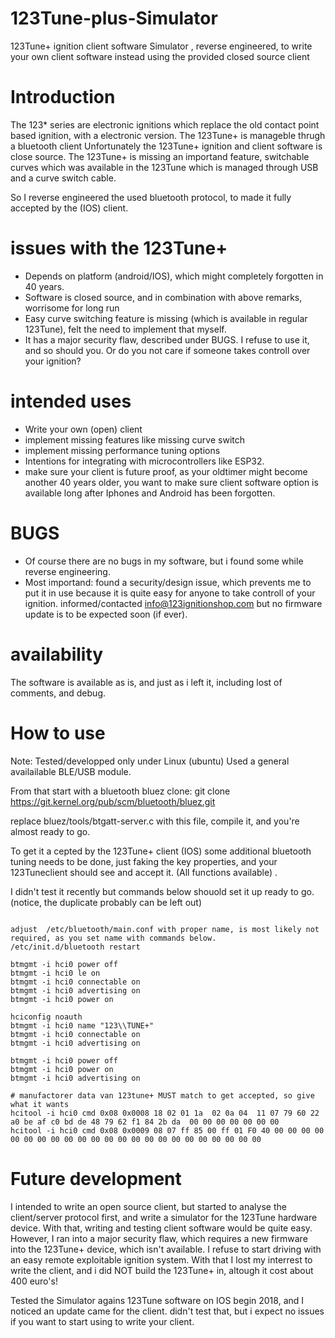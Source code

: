 # 123Tune-plus-Simulator
123Tune+ ignition client software Simulator , reverse engineered, to write your own client software instead using the provided closed source client


# Introduction

The 123* series are electronic ignitions which replace the old contact point based ignition, with a electronic version.
The 123Tune+ is manageble thrugh a bluetooth client
Unfortunately the 123Tune+ ignition and client software is close source. 
The 123Tune+ is missing an importand feature, switchable curves which was available in the 123Tune which is managed through USB and a curve switch cable.

So I reverse engineered the used bluetooth protocol, to made it fully accepted by the (IOS) client.

# issues with the 123Tune+

* Depends on platform (android/IOS), which might completely forgotten in 40 years.
* Software is closed source, and in combination with above remarks, worrisome for long run
* Easy curve switching feature is missing (which is available in regular 123Tune), felt the need to implement that myself.
* It has a major security flaw, described under BUGS. I refuse to use it, and so should you. Or do you not care if someone takes controll over your ignition?

# intended uses

* Write your own (open) client 
* implement missing features like missing curve switch
* implement missing performance tuning options
* Intentions for integrating with microcontrollers like ESP32.
* make sure your client is future proof, as your oldtimer might become another 40 years older, you want to make sure client software option is available long after Iphones and Android has been forgotten.

# BUGS

* Of course there are no bugs in my software, but i found some while reverse engineering.
* Most importand: found a security/design issue, which prevents me to put it in use because it is quite easy for anyone to take controll of your ignition. informed/contacted info@123ignitionshop.com but no firmware update is to be expected soon (if ever).

# availability

The software is available as is, and just as i left it, including lost of comments, and debug.

# How to use

Note: Tested/developped only under Linux (ubuntu)
Used a general availailable BLE/USB module.

From that start with a bluetooth bluez clone:
git clone https://git.kernel.org/pub/scm/bluetooth/bluez.git

replace bluez/tools/btgatt-server.c with this file, compile it, and you're almost ready to go.

To get it a cepted by the 123Tune+ client (IOS) some additional bluetooth tuning needs to be done, just faking the key properties, and your 123Tuneclient should see and accept it. (All functions available) .

I didn't test it recently but commands below shouold set it up ready to go. (notice, the duplicate probably can be left out)
```

adjust  /etc/bluetooth/main.conf with proper name, is most likely not required, as you set name with commands below.
/etc/init.d/bluetooth restart

btmgmt -i hci0 power off
btmgmt -i hci0 le on
btmgmt -i hci0 connectable on
btmgmt -i hci0 advertising on
btmgmt -i hci0 power on

hciconfig noauth
btmgmt -i hci0 name "123\\TUNE+"
btmgmt -i hci0 connectable on
btmgmt -i hci0 advertising on

btmgmt -i hci0 power off
btmgmt -i hci0 power on
btmgmt -i hci0 advertising on

# manufactorer data van 123tune+ MUST match to get accepted, so give what it wants
hcitool -i hci0 cmd 0x08 0x0008 18 02 01 1a  02 0a 04  11 07 79 60 22 a0 be af c0 bd de 48 79 62 f1 84 2b da  00 00 00 00 00 00 00
hcitool -i hci0 cmd 0x08 0x0009 08 07 ff 85 00 ff 01 F0 40 00 00 00 00 00 00 00 00 00 00 00 00 00 00 00 00 00 00 00 00 00 00 00

```

# Future development

I intended to write an open source client, but started to analyse the client/server protocol first, and write a simulator for the 123Tune hardware device.
With that, writing and testing client software would be quite easy.
However, I ran into a major security flaw, which requires a new firmware into the 123Tune+ device, which isn't available.
I refuse to start driving with  an easy remote exploitable ignition system. With that I lost my interrest to write the client, and i did NOT build the 123Tune+ in, altough it cost about 400 euro's!

Tested the Simulator agains 123Tune software on IOS begin 2018, and I noticed an update came for the client. didn't test that, but i expect no issues if you want to start using to write your client. 
